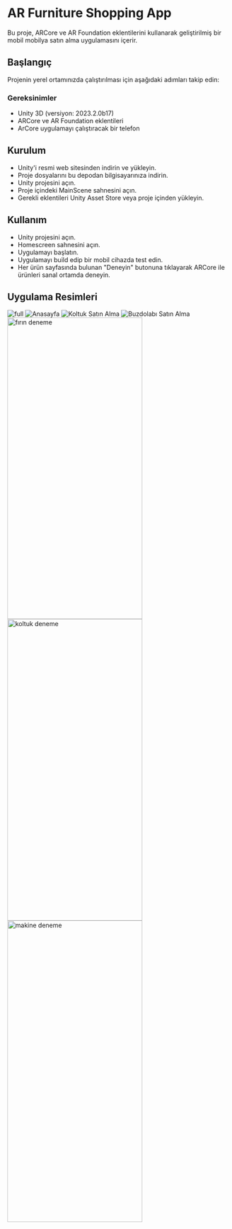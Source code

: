 
# AR Furniture Shopping App

Bu proje, ARCore ve AR Foundation eklentilerini kullanarak geliştirilmiş bir mobil mobilya satın alma uygulamasını içerir.

## Başlangıç

Projenin yerel ortamınızda çalıştırılması için aşağıdaki adımları takip edin:

### Gereksinimler

- Unity 3D (versiyon: 2023.2.0b17)
- ARCore ve AR Foundation eklentileri
- ArCore uygulamayı çalıştıracak bir telefon

## Kurulum
- Unity'i resmi web sitesinden indirin ve yükleyin.
- Proje dosyalarını bu depodan bilgisayarınıza indirin.
- Unity projesini açın.
- Proje içindeki MainScene sahnesini açın.
- Gerekli eklentileri Unity Asset Store veya proje içinden yükleyin.

## Kullanım
- Unity projesini açın.
- Homescreen sahnesini açın.
- Uygulamayı başlatın.
- Uygulamayı build edip bir mobil cihazda test edin.
- Her ürün sayfasında bulunan "Deneyin" butonuna tıklayarak ARCore ile ürünleri sanal ortamda deneyin.

## Uygulama Resimleri
![full](https://github.com/mahmutsatici/ArProject/blob/main/Ar%20Project2/images/full.png)
![Anasayfa](https://github.com/mahmutsatici/ArProject/blob/main/Ar%20Project2/images/anasayfa.png)
![Koltuk Satın Alma](https://github.com/mahmutsatici/ArProject/blob/main/Ar%20Project2/images/koltuk.png)
![Buzdolabı Satın Alma](https://github.com/mahmutsatici/ArProject/blob/main/Ar%20Project2/images/buzdolabı.png)
<img src="https://github.com/mahmutsatici/ArProject/blob/main/Ar%20Project2/images/fırındeneme2.jpg" alt="fırın deneme" width="305" height="681" />
<img src="https://github.com/mahmutsatici/ArProject/blob/main/Ar%20Project2/images/koltukdeneme.jpg" alt="koltuk deneme" width="305" height="681" />
<img src="https://github.com/mahmutsatici/ArProject/blob/main/Ar%20Project2/images/makinedeneme2.jpg" alt="makine deneme" width="305" height="681" />
